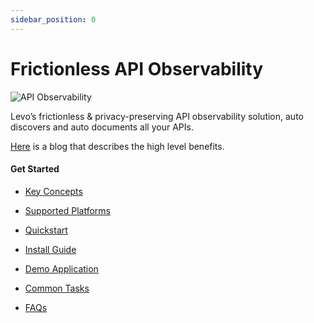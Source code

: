 ```yaml
---
sidebar_position: 0
---
```


# Frictionless API Observability
![API Observability](../assets/api-observability.svg)

Levo’s frictionless & privacy-preserving API observability solution, auto discovers and auto documents all your APIs.

[Here](https://levo.ai/frictionless-api-observability/) is a blog that describes the high level benefits.

#### Get Started

- [Key Concepts](./concepts.md)

- [Supported Platforms](./supported-platforms.md)

- [Quickstart](./quickstart/quickstart.md)

- [Install Guide](./install-guide/install-guide.md)

- [Demo Application](./quickstart/sample-app.md)

- [Common Tasks](./common-tasks/common-tasks.md)

- [FAQs](./faqs.md)
